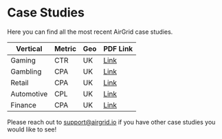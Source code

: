 # Case Studies

Here you can find all the most recent AirGrid case studies.

| Vertical   | Metric | Geo | PDF Link                             |
| ---------- | ------ | --- | ------------------------------------ |
| Gaming     | CTR    | UK  | [Link](./pdfs/gaming-ctr-uk.pdf)     |
| Gambling   | CPA    | UK  | [Link](./pdfs/gambling-cpa-uk.pdf)   |
| Retail     | CPA    | UK  | [Link](./pdfs/retail-cpa-uk.pdf)     |
| Automotive | CPL    | UK  | [Link](./pdfs/automotive-cpl-uk.pdf) |
| Finance    | CPA    | UK  | [Link](./pdfs/finance-cpa-uk.pdf)    |

Please reach out to support@airgrid.io if you have other case studies you would
like to see!
